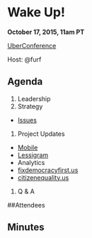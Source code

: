 # Wake Up!

**October 17, 2015, 11am PT**

[UberConference](https://www.uberconference.com/team-lessig-tech)

Host: @furf

## Agenda

1. Leadership
1. Strategy
  * [Issues](https://medium.com/lessig-on-the-issues)
1. Project Updates
  * [Mobile](https://github.com/Lessig2016/mobile)
  * [Lessigram](https://github.com/Lessig2016/lessigram)
  * Analytics
  * [fixdemocracyfirst.us](http://fixdemocracyfirst.us/)
  * [citizenequality.us](http://citizenequality.us/)
1. Q & A

##Attendees

## Minutes
